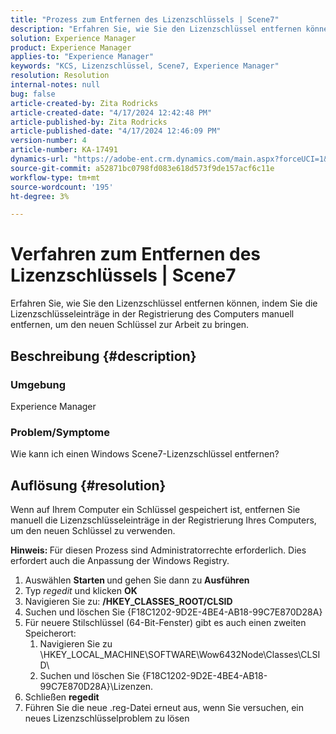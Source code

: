 ```yaml
---
title: "Prozess zum Entfernen des Lizenzschlüssels | Scene7"
description: "Erfahren Sie, wie Sie den Lizenzschlüssel entfernen können, indem Sie die Lizenzschlüsseleinträge manuell in der Registrierung des Computers entfernen, um den neuen Schlüssel zum Funktionieren zu bringen."
solution: Experience Manager
product: Experience Manager
applies-to: "Experience Manager"
keywords: "KCS, Lizenzschlüssel, Scene7, Experience Manager"
resolution: Resolution
internal-notes: null
bug: false
article-created-by: Zita Rodricks
article-created-date: "4/17/2024 12:42:48 PM"
article-published-by: Zita Rodricks
article-published-date: "4/17/2024 12:46:09 PM"
version-number: 4
article-number: KA-17491
dynamics-url: "https://adobe-ent.crm.dynamics.com/main.aspx?forceUCI=1&pagetype=entityrecord&etn=knowledgearticle&id=0d2bd8fc-b7fc-ee11-a1ff-6045bd0065b6"
source-git-commit: a52871bc0798fd083e618d573f9de157acf6c11e
workflow-type: tm+mt
source-wordcount: '195'
ht-degree: 3%

---
```


# Verfahren zum Entfernen des Lizenzschlüssels | Scene7


Erfahren Sie, wie Sie den Lizenzschlüssel entfernen können, indem Sie die Lizenzschlüsseleinträge in der Registrierung des Computers manuell entfernen, um den neuen Schlüssel zur Arbeit zu bringen.

## Beschreibung {#description}


### <b>Umgebung</b>

Experience Manager



### <b>Problem/Symptome</b>

Wie kann ich einen Windows Scene7-Lizenzschlüssel entfernen?


## Auflösung {#resolution}


Wenn auf Ihrem Computer ein Schlüssel gespeichert ist, entfernen Sie manuell die Lizenzschlüsseleinträge in der Registrierung Ihres Computers, um den neuen Schlüssel zu verwenden.

<b>Hinweis: </b>Für diesen Prozess sind Administratorrechte erforderlich. Dies erfordert auch die Anpassung der Windows Registry.

1. Auswählen <b>Starten </b>und gehen Sie dann zu <b>Ausführen</b>
2. Typ *regedit* und klicken <b>OK</b>
3. Navigieren Sie zu: <b>/HKEY_CLASSES_ROOT/CLSID</b>
4. Suchen und löschen Sie {F18C1202-9D2E-4BE4-AB18-99C7E870D28A}
5. Für neuere Stilschlüssel (64-Bit-Fenster) gibt es auch einen zweiten Speicherort:
   1. Navigieren Sie zu \HKEY_LOCAL_MACHINE\SOFTWARE\Wow6432Node\Classes\CLSID\
   2. Suchen und löschen Sie {F18C1202-9D2E-4BE4-AB18-99C7E870D28A}\Lizenzen.
6. Schließen <b>regedit</b>
7. Führen Sie die neue .reg-Datei erneut aus, wenn Sie versuchen, ein neues Lizenzschlüsselproblem zu lösen

